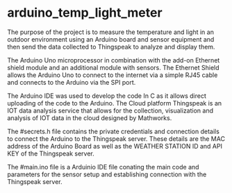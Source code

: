 # arduino_temp_light_meter
The purpose of the project is to measure the temperature and light in an outdoor environment using an Arduino board and sensor equipment and then send the data collected to Thingspeak to analyze and display them. 

The Arduino Uno microprocessor in combination with the add-on Ethernet shield module and an additional module with sensors. The Ethernet Shield allows the Arduino Uno to connect to the internet via a simple RJ45 cable and connects to the Arduino via the SPI port.

The Arduino IDE was used to develop the code In C as it allows direct uploading of the code to the Arduino. The Cloud platform Thingspeak is an IOT data analysis service that allows for the collection, visualization and analysis of IOT data in the cloud designed by Mathworks.

The #secrets.h file contains the private credentials and connection details to connect the Arduino to the Thingspeak server. These details are the MAC address of the Arduino Board as well as the WEATHER STATION ID and API KEY of the Thingspeak server.

The #main.ino file is a Arduinio IDE file conating the main code and parameters for the sensor setup and establishing connection with the Thingspeak server.
